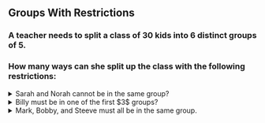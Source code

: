 ## Groups With Restrictions
### A teacher needs to split a class of $30$ kids into $6$ distinct groups of $5$.  
### How many ways can she split up the class with the following restrictions:

<details>
  $\dfrac{30!}{5!^6} \cdot \dfrac{5 \cdot 5}{5 \cdot 6 - 1}$
  <summary>Sarah and Norah cannot be in the same group?</summary>
</details>

<details>
  <summary>Billy must be in one of the first $3$ groups?</summary>
</details>

<details>
  <summary>Mark, Bobby, and Steeve must all be in the same group.</summary>
</details>
